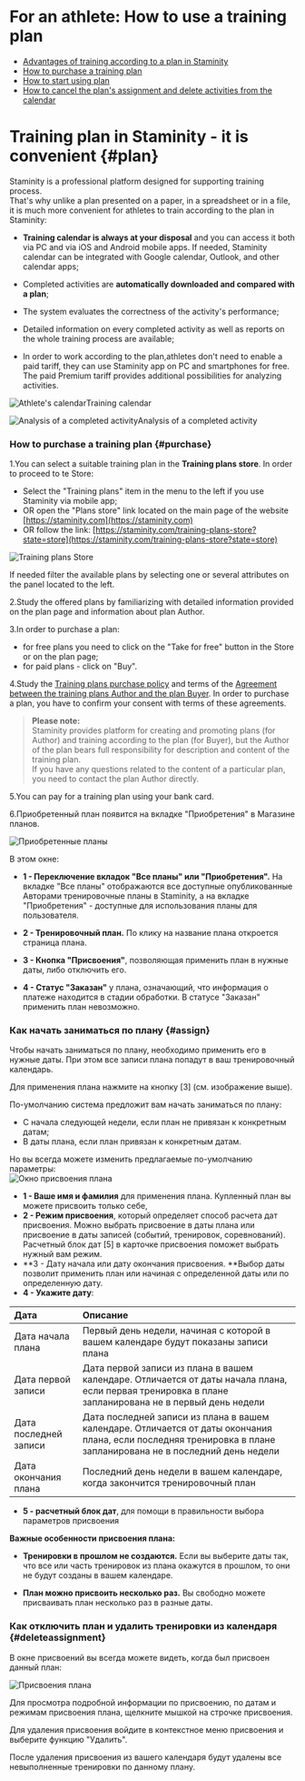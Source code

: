 # For an athlete: How to use a training plan

* [Advantages of training according to a plan in Staminity](#plan)
* [How to purchase a training plan](#purchase)
* [How to start using plan](#assign)
* [How to cancel the plan's assignment and delete activities from the calendar](#deleteassignment)

# Training plan in Staminity - it is convenient {#plan}

Staminity is a professional platform designed for supporting training process.  
That's why unlike a plan presented on a paper, in a spreadsheet or in a file, it is much more convenient for athletes to train according to the plan in Staminity:

* **Training calendar is always at your disposal** and you can access it both via PC and via iOS and Android mobile apps. If needed, Staminity calendar can be integrated with Google calendar, Outlook, and other calendar apps;

* Completed activities are **automatically downloaded and compared with a plan**;

* The system evaluates the correctness of the activity's performance;

* Detailed information on every completed activity as well as reports on the whole training process are available;

* In order to work according to the plan,athletes don't need to enable a paid tariff, they can use Staminity app on PC and smartphones for free. The paid Premium tariff provides additional possibilities for analyzing activities.

![Athlete&apos;s calendar](https://lh6.googleusercontent.com/TEQ-FWDz6mhZm4o7MLHPRSjLPf9trojZbAQuQ6V2EBI1yx8dkwdWoOKC2H7_uDCQz6jTi_dmbLo-4ZoBdlESQq2MBsw_BNsC9CYJo4pLtmE7ESuE0W9e1lUVrIAqQX3_eR0UEguN)Training calendar

![Analysis of a completed activity](https://lh6.googleusercontent.com/QvFA0Sp4gMuYIZi3kfhRMw2UBbVyBzi2UlvhZpfBVY8-2gW2MVALK1_B2F5I4y_jqeGeiEssZ3Hk7jXogVpuUab0KEq7hxgkGMLpDU_3pE_5SimdiJWEjUTGMzmZjzsvFCptEVKX)Analysis of a completed activity

### How to purchase a training plan {#purchase}

1.You can select a suitable training plan in the **Training plans store**. In order to proceed to te Store:

* Select the "Training plans" item in the menu to the left if you use Staminity via mobile app;
* OR open the "Plans store" link located on the main page of the website [https://staminity.com](https://staminity.com)
* OR follow the link: [https://staminity.com/training-plans-store?state=store](https://staminity.com/training-plans-store?state=store)

![Training plans Store](https://264710.selcdn.ru/assets/images/_new/training-plan/training-plan-store.png)

If needed filter the available plans by selecting one or several attributes on the panel located to the left.

2.Study the offered plans by familiarizing with detailed information provided on the plan page and information about plan Author.

3.In order to purchase a plan:

* for free plans you need to click on the "Take for free" button in the Store or on the plan page; 
* for paid plans - click on "Buy". 

4.Study the [Training plans purchase policy](https://legal.staminity.com/ru/offer-plan-buyer.html) and terms of the [Agreement between the training plans Author and the plan Buyer](https://legal.staminity.com/ru/offer-author-buyer.html). In order to purchase a plan, you have to confirm your consent with terms of these agreements.

> **Please note:**  
> Staminity provides platform for creating and promoting plans (for Author) and training according to the plan (for Buyer), but the Author of the plan bears full responsibility for description and content of the training plan.  
> If you have any questions related to the content of a particular plan, you need to contact the plan Author directly.

5.You can pay for a training plan using your bank card.

6.Приобретенный план появится на вкладке "Приобретения" в Магазине планов.

![Приобретенные планы](https://264710.selcdn.ru/assets/images/_new/training-plan/training-plan-purchases-navigation2.png)

В этом окне:

* **1 - Переключение вкладок "Все планы" или "Приобретения".** На вкладке "Все планы" отображаются все доступные опубликованные Авторами тренировочные планы в Staminity, а на вкладке "Приобретения" - доступные для использования планы для пользователя.

* **2 - Тренировочный план.** По клику на название плана откроется страница плана.

* **3 - Кнопка "Присвоения"**, позволяющая применить план в нужные даты, либо отключить его.

* **4 - Статус "Заказан"** у плана, означающий, что информация о платеже находится в стадии обработки. В статусе "Заказан" применить план невозможно.

### Как начать заниматься по плану {#assign}

Чтобы начать заниматься по плану, необходимо применить его в нужные даты. При этом все записи плана попадут в ваш тренировочный календарь.

Для применения плана нажмите на кнопку \[3\] \(см. изображение выше\).

По-умолчанию система предложит вам начать заниматься по плану:

* С начала следующей недели, если план не привязан к конкретным датам;
* В даты плана, если план привязан к конкретным датам.

Но вы всегда можете изменить предлагаемые по-умолчанию параметры:  
![Окно присвоения плана](https://264710.selcdn.ru/assets/images/_new/methodology/tp-assignment-window.png)

* **1 - Ваше имя и фамилия** для применения плана. Купленный план вы можете присвоить только себе,
* **2 - Режим присвоения**, который определяет способ расчета дат присвоения. Можно выбрать присвоение в даты плана или присвоение в даты записей \(событий, тренировок, соревнований\). Расчетный блок дат \[5\] в карточке присвоения поможет выбрать нужный вам режим.
* **3 - Дату начала или дату окончания присвоения. **Выбор даты позволит применить план или начиная с определенной даты или по определенную дату. 
* **4 - Укажите дату**:

| Дата | Описание |
| :--- | :--- |
| Дата начала плана | Первый день недели, начиная с которой в вашем календаре будут показаны записи плана |
| Дата первой записи | Дата первой записи из плана в вашем календаре. Отличается от даты начала плана, если первая тренировка в плане запланирована не в первый день недели |
| Дата последней записи | Дата последней записи из плана в вашем календаре. Отличается от даты окончания плана, если последняя тренировка в плане запланирована не в последний день недели |
| Дата окончания плана | Последний день недели в вашем календаре, когда закончится тренировочный план |

* **5 - расчетный блок дат**, для помощи в правильности выбора параметров присвоения 

**Важные особенности присвоения плана:**

* **Тренировки в прошлом не создаются.** Если вы выберите даты так, что все или часть тренировок из плана окажутся в прошлом, то они не будут созданы в вашем календаре.

* **План можно присвоить несколько раз.** Вы свободно можете присваивать план несколько раз в разные даты.

### Как отключить план и удалить тренировки из календаря {#deleteassignment}

В окне присвоений вы всегда можете видеть, когда был присвоен данный план:

![Присвоения плана](https://264710.selcdn.ru/assets/images/_new/methodology/tp-assignments.png)

Для просмотра подробной информации по присвоению, по датам и режимам присвоения плана, щелкните мышкой на строчке присвоения.

Для удаления присвоения войдите в контекстное меню присвоения и выберите функцию "Удалить".

После удаления присвоения из вашего календаря будут удалены все невыполненные тренировки по данному плану.

